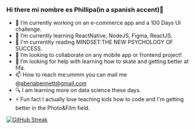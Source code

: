 ### Hi there mi nombre es Phillipa(in a spanish accent)👋



- 🔭 I’m currently working on an e-commerce app and a 100 Days UI challenge.
- 🌱 I’m currently learning ReactNative, NodeJS, Figma, ReactJS.
- 🌱 I'm currentlty reading MINDSET:THE NEW PSYCHOLOGY OF SUCCESS.
- 👯 I’m looking to collaborate on any mobile app or frontend project!
- 🤔 I’m looking for help with learning how to skate and getting better at fifa.
- 📫 How to reach me:ummm you can mail me @abenabennett@gmail.com
- :mag: I am learning more on data science these days.
- ⚡ Fun fact I actually love teaching kids how to code and I'm getting better in the Photo&Film field.


[![GitHub Streak](http://github-readme-streak-stats.herokuapp.com?user=abena07&theme=shades-of-purple&hide_border=true)](https://git.io/streak-stats)
